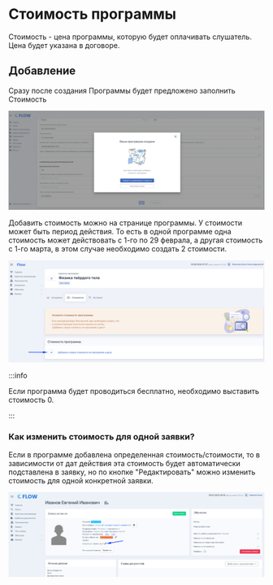 # Стоимость программы

Стоимость - цена программы, которую будет оплачивать слушатель. Цена будет указана в договоре.

## Добавление

Сразу после создания Программы будет предложено заполнить Стоимость

![](<../../.gitbook/assets/image (147).png>)

Добавить стоимость можно на странице программы. У стоимости может быть период действия. То есть в одной программе одна стоимость может действовать с 1-го по 29 феврала, а другая стоимость с 1-го марта, в этом случае необходимо создать 2 стоимости.

![](<../../.gitbook/assets/image (84).png>)

:::info

Если программа будет проводиться бесплатно, необходимо выставить стоимость 0.

:::

### Как изменить стоимость для одной заявки?

Если в программе добавлена определенная стоимость/стоимости, то в зависимости от дат действия  эта стоимость будет автоматически  подставлена в заявку, но по кнопке "Редактировать" можно изменить стоимость для одной конкретной заявки.

![](<../../.gitbook/assets/image (148).png>)
